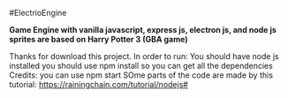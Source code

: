 #ElectrioEngine

**Game Engine with vanilla javascript, express js, electron js, and node js**
**sprites are based on Harry Potter 3 (GBA game)**

Thanks for download this project.
In order to run:
You should have node js installed
you should use npm install so you can get all the dependencies
Credits:
you can use npm start
 SOme parts of the code are made by this tutorial:
 https://rainingchain.com/tutorial/nodejs#
